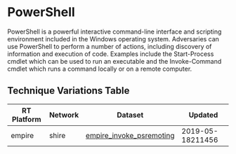 # PowerShell

PowerShell is a powerful interactive command-line interface and scripting environment included in the Windows operating system. Adversaries can use PowerShell to perform a number of actions, including discovery of information and execution of code. Examples include the Start-Process cmdlet which can be used to run an executable and the Invoke-Command cmdlet which runs a command locally or on a remote computer.

## Technique Variations Table

| RT Platform | Network | Dataset | Updated |
| ----------- | ------- | --------- | ------- |
| empire |  shire | [empire_invoke_psremoting](../../execution/powershell_T1086/empire_invoke_psremoting.md) | 2019-05-18211456 |